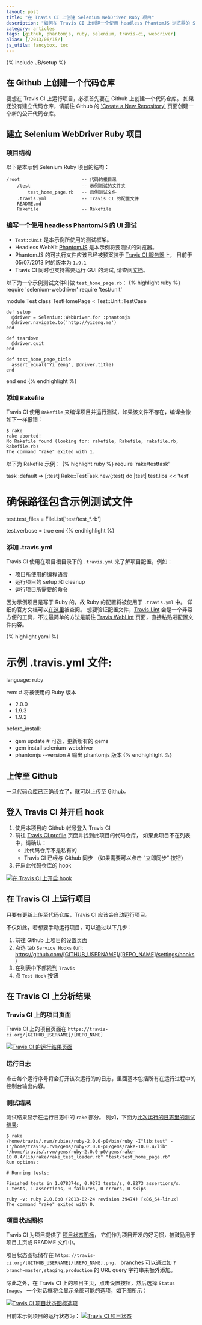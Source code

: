 ```yaml
---
layout: post
title: "在 Travis CI 上创建 Selenium WebDriver Ruby 项目"
description: "如何在 Travis CI 上创建一个使用 headless PhantomJS 浏览器的 Selenium WebDriver Ruby 自动化测试项目。"
category: articles
tags: [github, phantomjs, ruby, selenium, travis-ci, webdriver]
alias: [/2013/06/15/]
js_utils: fancybox, toc
---
```

{% include JB/setup %}

<div id="toc"></div>

## <a id="create-repo"></a>在 Github 上创建一个代码仓库

要想在 Travis CI 上运行项目，必须首先要在 Github 上创建一个代码仓库。
如果还没有建立代码仓库，请前往 Github 的 ['Create a New Repository'](https://github.com/repositories/new) 页面创建一个新的公开代码仓库。

## <a id="create-project"></a>建立 Selenium WebDriver Ruby 项目

### <a id="project-structure"></a>项目结构
以下是本示例 Selenium Ruby 项目的结构：

	/root						-- 代码的根目录
		/test					-- 示例测试的文件夹
			test_home_page.rb	-- 示例测试文件
		.travis.yml				-- Travis CI 的配置文件
		README.md
		Rakefile				-- Rakefile

### <a id="create-sample-test"></a>编写一个使用 headless PhantomJS 的 UI 测试
- `Test::Unit` 是本示例所使用的测试框架。
- Headless WebKit [PhantomJS](http://phantomjs.org/) 是本示例将要测试的浏览器。
- PhantomJS 的可执行文件应该已经被预案装于 [Travis CI 服务器](http://about.travis-ci.org/docs/user/ci-environment/)上，
目前于 05/07/2013 时的版本为 `1.9.1`
- Travis CI 同时也支持需要运行 GUI 的测试, 请查阅[文档](http://about.travis-ci.org/docs/user/gui-and-headless-browsers)。

以下为一个示例测试文件叫做 `test_home_page.rb`：
{% highlight ruby %}
require 'selenium-webdriver'
require 'test/unit'

module Test
  class TestHomePage < Test::Unit::TestCase

    def setup
      @driver = Selenium::WebDriver.for :phantomjs
      @driver.navigate.to('http://yizeng.me')
    end

    def teardown
      @driver.quit
    end

    def test_home_page_title
      assert_equal('Yi Zeng', @driver.title)
    end
  end
end
{% endhighlight %}

### <a id="add-rakefile"></a>添加 Rakefile
Travis CI 使用 `Rakefile` 来编译项目并运行测试，如果该文件不存在，编译会像如下一样报错：

	$ rake
	rake aborted!
	No Rakefile found (looking for: rakefile, Rakefile, rakefile.rb, Rakefile.rb)
	The command "rake" exited with 1.

以下为 Rakefile 示例：
{% highlight ruby %}
require 'rake/testtask'

task :default => [:test]
Rake::TestTask.new(:test) do |test|
  test.libs << 'test'

  # 确保路径包含示例测试文件
  test.test_files = FileList['test/test_*.rb']

  test.verbose = true
end
{% endhighlight %}

### <a id="add-travis-yml"></a>添加 .travis.yml

Travis CI 使用在项目根目录下的 `.travis.yml` 来了解项目配置，例如：

- 项目所使用的编程语言
- 运行项目的 setup 和 cleanup
- 运行项目所需要的命令

因为示例项目是写于 Ruby 的，故 Ruby 的配置将被使用于 `.travis.yml` 中。
详细的官方文档可以[在这里](http://about.travis-ci.org/docs/user/languages/ruby/)被查阅。
想要验证配置文件，[Travis Lint](http://about.travis-ci.org/docs/user/travis-lint/) 会是一个非常方便的工具，不过最简单的方法是前往 [Travis WebLint](http://lint.travis-ci.org/) 页面，直接粘贴进配置文件内容。

{% highlight yaml %}
# 示例 .travis.yml 文件:
language: ruby

rvm: # 将被使用的 Ruby 版本
  - 2.0.0
  - 1.9.3
  - 1.9.2

before_install:
  - gem update # 可选，更新所有的 gems
  - gem install selenium-webdriver
  - phantomjs --version # 输出 phantomjs 版本
{% endhighlight %}

## <a id="push-to-github"></a>上传至 Github
一旦代码仓库已正确设立了，就可以上传至 Github。

## <a id="enable-hook"></a>登入 Travis CI 并开启 hook

1. 使用本项目的 Github 帐号登入 Travis CI
2. 前往 [Travis CI profile](https://travis-ci.org/profile) 页面并找到此项目的代码仓库，
如果此项目不在列表中，请确认：
	- 此代码仓库不是私有的
	- Travis CI 已经与 Github 同步 （如果需要可以点击 “立即同步” 按钮）
3. 开启此代码仓库的 hook

<a class="post-image" href="/assets/images/posts/2013-06-09-enable-hook-on-travis-ci.png" title="在 Travis CI 上开启 hook">
  <img itemprop="image" src="/assets/images/posts/2013-06-09-enable-hook-on-travis-ci.png" alt="在 Travis CI 上开启 hook" />
</a>

## <a id="run-project"></a>在 Travis CI 上运行项目

只要有更新上传至代码仓库，Travis CI 应该会自动运行项目。

不仅如此，若想要手动运行项目，可以通过以下几步：

1. 前往 Github 上项目的设置页面
2. 点选 tab `Service Hooks` (url: https://github.com/[GITHUB_USERNAME]/[REPO_NAME]/settings/hooks)
3. 在列表中下部找到 `Travis`
4. 点 `Test Hook` 按钮

## <a id="analyze-results"></a>在 Travis CI 上分析结果

### <a id="results-page"></a>Travis CI 上的项目页面
Travis CI 上的项目页面在 `https://travis-ci.org/[GITHUB_USERNAME]/[REPO_NAME]`

<a class="post-image" href="/assets/images/posts/2013-06-15-results-page-on-travis-ci.png" title="Travis CI 的运行结果页面">
  <img itemprop="image" src="/assets/images/posts/2013-06-15-results-page-on-travis-ci.png" alt="Travis CI 的运行结果页面" />
</a>

### <a id="build-log"></a>运行日志
点击每个运行序号将会打开该次运行的的日志，里面基本包括所有在运行过程中的控制台输出内容。

### <a id="test-results"></a>测试结果
测试结果显示在运行日志中的 `rake` 部分。
例如，下面为[此次运行的日志里的测试结果](https://travis-ci.org/yizeng/setup-selenium-webdriver-ruby-project-on-travis-ci/jobs/8109067):

	$ rake
	/home/travis/.rvm/rubies/ruby-2.0.0-p0/bin/ruby -I"lib:test" -I"/home/travis/.rvm/gems/ruby-2.0.0-p0/gems/rake-10.0.4/lib" "/home/travis/.rvm/gems/ruby-2.0.0-p0/gems/rake-10.0.4/lib/rake/rake_test_loader.rb" "test/test_home_page.rb" 
	Run options:

	# Running tests:

	Finished tests in 1.078374s, 0.9273 tests/s, 0.9273 assertions/s.
	1 tests, 1 assertions, 0 failures, 0 errors, 0 skips

	ruby -v: ruby 2.0.0p0 (2013-02-24 revision 39474) [x86_64-linux]
	The command "rake" exited with 0.

### <a id="build-status-images"></a>项目状态图标
Travis CI 为项目提供了 [项目状态图标](http://about.travis-ci.org/docs/user/status-images/)，
它们作为项目开发的好习惯，被鼓励用于项目主页或 README 文件中。

项目状态图标储存在 `https://travis-ci.org/[GITHUB_USERNAME]/[REPO_NAME].png`，
branches 可以通过如 `?branch=master,staging,production` 的 URL query 字符串来额外添加。

除此之外，在 Travis CI 上的项目主页，点击设置按钮，然后选择 `Status Image`，
一个对话框将会显示全部可能的选项，如下图所示：

<a class="post-image" href="/assets/images/posts/2013-07-05-travis-ci-status-image-options.png" title="Travis CI 项目状态图标选项">
  <img itemprop="image" src="/assets/images/posts/2013-07-05-travis-ci-status-image-options.png" alt="Travis CI 项目状态图标选项" />
</a>

目前本示例项目的运行状态为： <a class="image-link" href="https://travis-ci.org/yizeng/setup-selenium-webdriver-ruby-project-on-travis-ci" title="Travis CI 项目状态"><img src="https://travis-ci.org/yizeng/setup-selenium-webdriver-ruby-project-on-travis-ci.png" alt="Travis CI 项目状态" /></a>
